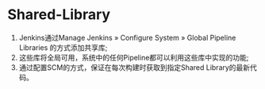 # Shared-Library
1. Jenkins通过Manage Jenkins » Configure System » Global Pipeline Libraries 的方式添加共享库;
2. 这些库将全局可用，系统中的任何Pipeline都可以利用这些库中实现的功能;
3. 通过配置SCM的方式，保证在每次构建时获取到指定Shared Library的最新代码。

